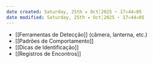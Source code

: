 ```yaml
---
date created: Saturday, 25th ✦ Oct┆2025 ➣ 17▫44▫05 
date modified: Saturday, 25th ✦ Oct┆2025 ➣ 17▫44▫05 
---
```

- [[Ferramentas de Detecção]] (câmera, lanterna, etc.)
- [[Padrões de Comportamento]]
- [[Dicas de Identificação]]
- [[Registros de Encontros]]